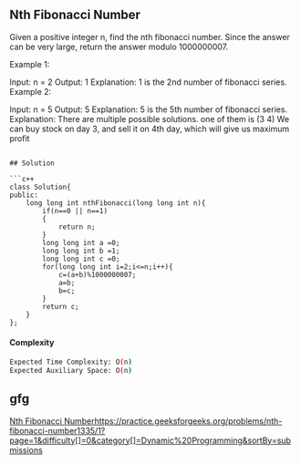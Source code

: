 ## Nth Fibonacci Number
Given a positive integer n, find the nth fibonacci number. Since the answer can be very large, return the answer modulo 1000000007.

Example 1:

Input: n = 2
Output: 1 
Explanation: 1 is the 2nd number
of fibonacci series.
Example 2:

Input: n = 5
Output: 5
Explanation: 5 is the 5th number
of fibonacci series.
Explanation:
There are multiple possible solutions.
one of them is (3 4)
We can buy stock on day 3,
and sell it on 4th day, which will 
give us maximum profit
```

## Solution 

```c++
class Solution{
public:
    long long int nthFibonacci(long long int n){
        if(n==0 || n==1)
        {
            return n;
        }
        long long int a =0;
        long long int b =1;
        long long int c =0;
        for(long long int i=2;i<=n;i++){
            c=(a+b)%1000000007;
            a=b;
            b=c;
        }
        return c;
    }
};

```
#### Complexity
```bash
Expected Time Complexity: O(n)
Expected Auxiliary Space: O(n)


```
## gfg
[Nth Fibonacci Number]()https://practice.geeksforgeeks.org/problems/nth-fibonacci-number1335/1?page=1&difficulty[]=0&category[]=Dynamic%20Programming&sortBy=submissions
